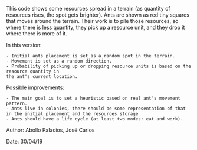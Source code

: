 This code shows some resources spread in a terrain (as quantity of resources rises, the spot gets brighter).
Ants are shown as red tiny squares that moves around the terrain.
Their work is to pile those resources, so where there is less quantity, they pick up a resource unit, and they drop it where there is more of it.

In this version:

	- Initial ants placement is set as a random spot in the terrain.
	- Movement is set as a random direction.
	- Probability of picking up or dropping resource units is based on the resource quantity in 
	the ant's current location.
  
Possible improvements:

	- The main goal is to set a heuristic based on real ant's movement pattern.
	- Ants live in colonies, there should be some representation of that in the initial placement and the resources storage
	- Ants should have a life cycle (at least two modes: eat and work).

Author: Abollo Palacios, José Carlos

Date: 30/04/19
